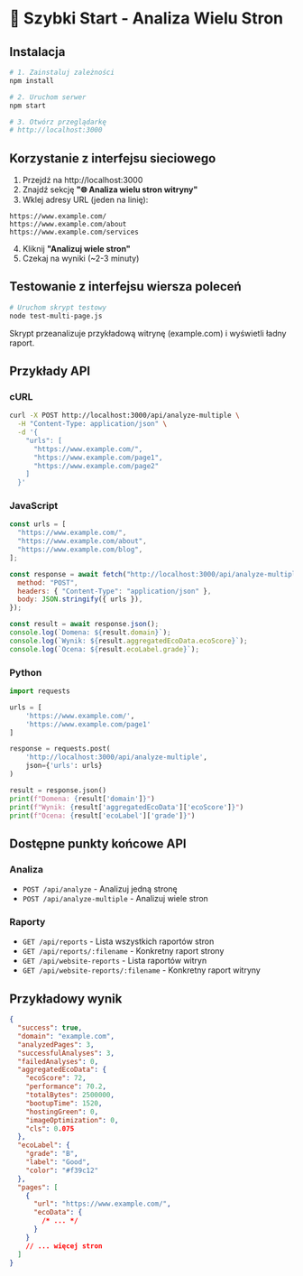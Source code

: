 # 🚀 Szybki Start - Analiza Wielu Stron

## Instalacja

```bash
# 1. Zainstaluj zależności
npm install

# 2. Uruchom serwer
npm start

# 3. Otwórz przeglądarkę
# http://localhost:3000
```

## Korzystanie z interfejsu sieciowego

1. Przejdź na http://localhost:3000
2. Znajdź sekcję **"🌐 Analiza wielu stron witryny"**
3. Wklej adresy URL (jeden na linię):

```
https://www.example.com/
https://www.example.com/about
https://www.example.com/services
```

4. Kliknij **"Analizuj wiele stron"**
5. Czekaj na wyniki (~2-3 minuty)

## Testowanie z interfejsu wiersza poleceń

```bash
# Uruchom skrypt testowy
node test-multi-page.js
```

Skrypt przeanalizuje przykładową witrynę (example.com) i wyświetli ładny raport.

## Przykłady API

### cURL

```bash
curl -X POST http://localhost:3000/api/analyze-multiple \
  -H "Content-Type: application/json" \
  -d '{
    "urls": [
      "https://www.example.com/",
      "https://www.example.com/page1",
      "https://www.example.com/page2"
    ]
  }'
```

### JavaScript

```javascript
const urls = [
  "https://www.example.com/",
  "https://www.example.com/about",
  "https://www.example.com/blog",
];

const response = await fetch("http://localhost:3000/api/analyze-multiple", {
  method: "POST",
  headers: { "Content-Type": "application/json" },
  body: JSON.stringify({ urls }),
});

const result = await response.json();
console.log(`Domena: ${result.domain}`);
console.log(`Wynik: ${result.aggregatedEcoData.ecoScore}`);
console.log(`Ocena: ${result.ecoLabel.grade}`);
```

### Python

```python
import requests

urls = [
    'https://www.example.com/',
    'https://www.example.com/page1'
]

response = requests.post(
    'http://localhost:3000/api/analyze-multiple',
    json={'urls': urls}
)

result = response.json()
print(f"Domena: {result['domain']}")
print(f"Wynik: {result['aggregatedEcoData']['ecoScore']}")
print(f"Ocena: {result['ecoLabel']['grade']}")
```

## Dostępne punkty końcowe API

### Analiza

- `POST /api/analyze` - Analizuj jedną stronę
- `POST /api/analyze-multiple` - Analizuj wiele stron

### Raporty

- `GET /api/reports` - Lista wszystkich raportów stron
- `GET /api/reports/:filename` - Konkretny raport strony
- `GET /api/website-reports` - Lista raportów witryn
- `GET /api/website-reports/:filename` - Konkretny raport witryny

## Przykładowy wynik

```json
{
  "success": true,
  "domain": "example.com",
  "analyzedPages": 3,
  "successfulAnalyses": 3,
  "failedAnalyses": 0,
  "aggregatedEcoData": {
    "ecoScore": 72,
    "performance": 70.2,
    "totalBytes": 2500000,
    "bootupTime": 1520,
    "hostingGreen": 0,
    "imageOptimization": 0,
    "cls": 0.075
  },
  "ecoLabel": {
    "grade": "B",
    "label": "Good",
    "color": "#f39c12"
  },
  "pages": [
    {
      "url": "https://www.example.com/",
      "ecoData": {
        /* ... */
      }
    }
    // ... więcej stron
  ]
}
```
